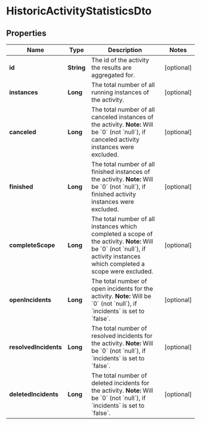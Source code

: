 

# HistoricActivityStatisticsDto

## Properties

Name | Type | Description | Notes
------------ | ------------- | ------------- | -------------
**id** | **String** | The id of the activity the results are aggregated for. |  [optional]
**instances** | **Long** | The total number of all running instances of the activity. |  [optional]
**canceled** | **Long** | The total number of all canceled instances of the activity. **Note:** Will be &#x60;0&#x60; (not &#x60;null&#x60;), if canceled activity instances were excluded. |  [optional]
**finished** | **Long** | The total number of all finished instances of the activity. **Note:** Will be &#x60;0&#x60; (not &#x60;null&#x60;), if finished activity instances were excluded. |  [optional]
**completeScope** | **Long** | The total number of all instances which completed a scope of the activity. **Note:** Will be &#x60;0&#x60; (not &#x60;null&#x60;), if activity instances which completed a scope were excluded. |  [optional]
**openIncidents** | **Long** | The total number of open incidents for the activity. **Note:** Will be &#x60;0&#x60; (not &#x60;null&#x60;), if &#x60;incidents&#x60; is set to &#x60;false&#x60;. |  [optional]
**resolvedIncidents** | **Long** | The total number of resolved incidents for the activity. **Note:** Will be &#x60;0&#x60; (not &#x60;null&#x60;), if &#x60;incidents&#x60; is set to &#x60;false&#x60;. |  [optional]
**deletedIncidents** | **Long** | The total number of deleted incidents for the activity. **Note:** Will be &#x60;0&#x60; (not &#x60;null&#x60;), if &#x60;incidents&#x60; is set to &#x60;false&#x60;. |  [optional]



